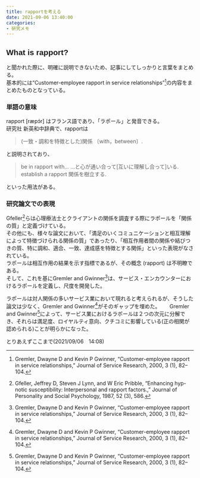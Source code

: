 ```yaml
---
title: rapportを考える
date: 2021-09-06 13:40:00
categories:
- 研究メモ
---
```


<link rel="preconnect" href="https://fonts.googleapis.com">
<link rel="preconnect" href="https://fonts.gstatic.com" crossorigin>
<link href="https://fonts.googleapis.com/css2?family=Kosugi&family=Kosugi+Maru&display=swap" rel="stylesheet">
<style>  
.kosugiMaru{
font-family: 'Kosugi Maru', sans-serif;
}
.kosugi{
    font-family: 'Kosugi', sans-serif;
}
</style>

## <span class="kosugiMaru">What is rapport?</span>  

と聞かれた際に、明確に説明できないため、記事にしてしっかりと言葉をまとめる。  
基本的には“Customer-employee rapport in service relationships”[^1]の内容をまとめたものとなっている。
<!-- more -->
### 単語の意味
rapport [ræpɔ́r] はフランス語であり、「ラポール」と発音できる。  
研究社 新英和中辞典で、rapportは
> (一致・調和を特徴とした)関係 〔with，between〕.

と説明されており、
> be in rapport with… …と心が通い合って[互いに理解し合って]いる.  
> establish a rapport 関係を樹立する.

といった用法がある。

###  研究論文での表現

Gfeller[^2]らは心理療法士とクライアントの関係を調査する際にラポールを「関係の質」と定義づけている。  
その他にも、様々な論文において、「満足のいくコミュニケーションと相互理解によって特徴づけられる関係の質」であったり、「相互作用者間の関係や結びつきの質、特に調和、適合、一致、達成感を特徴とする関係」といった表現がなされている。  
ラポールは相互作用の結果を示す指標であるが、その概念 (rapport) は不明瞭である。  
そして、これを基にGremler and Gwinner[^1]は、サービス・エンカウンターにおけるラポールを定義し、尺度を開発した。  

ラポールは対人関係の多いサービス業において現れると考えられるが、そうした論文は少なく、Gremler and Gwinner[^1]がそのギャップを埋めた。　　
Gremler and Gwinner[^1]によって、サービス業におけるラポールは２つの次元に分解でき、それらは満足度、ロイヤルティ意向、クチコミに影響している(正の相関が認められる)ことが明らかになった。  

とりあえずここまで(2021/09/06　14:08)

[^1]: Gremler, Dwayne D and Kevin P Gwinner, “Customer-employee rapport in service relationships,” Journal of Service Research, 2000, 3 (1), 82–104.

[^2]: Gfeller, Jeffrey D, Steven J Lynn, and W Eric Pribble, “Enhancing hyp- notic susceptibility: Interpersonal and rapport factors.,” Journal of Personality and Social Psychology, 1987, 52 (3), 586.
